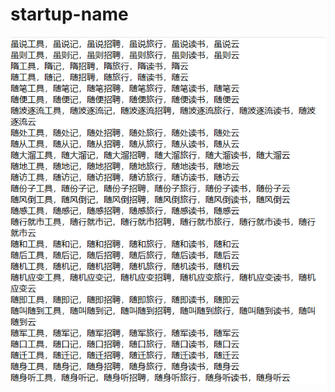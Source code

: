 # startup-name

![](https://github.com/shitianfang/startup-name/blob/main/%E6%89%B9%E6%B3%A8%202022-12-14%20202631.png)

